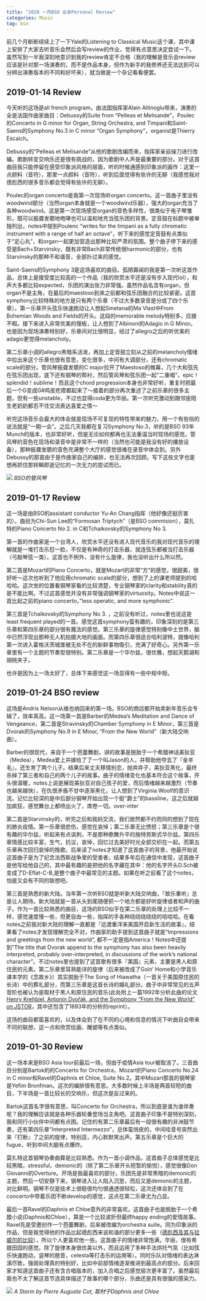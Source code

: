 ```yaml
---
title: "2020 一月BSO 业余Personal Review"
categories: Music
tag: bso
---
```


前几个月断断续续上了一下Yale的Listening to Classical Music这个课，其中课上安排了大家去听音乐会然后会写review的作业，觉得有点意思决定尝试一下。虽然写到一半我深刻地意识到我的review肯定不合格（我的理解是音乐会review应该是针对那一场演奏的，而不是作品本身，但作为新手的我修养还无法达到可以分辨出演奏版本的不同和好坏来），就当做是一个杂记看看便罢。

## 2019-01-14 Review
今天听的这场是all french program，由法国指挥家Alain Altinoglu带来，演奏的全是法国作曲家曲目：Debussy的Suite from “Pelleas et Melisande”，Poulec的Concerto in G minor for Organ, String Orchestra, and Timpani和Saint-Saens的Symphony No.3 in C minor “Organ Symphony”，organist是Thierry Escaich。

Debussy的”Pelleas et Melisande”从他的歌剧改编而来，指挥家亲自操刀进行改编。歌剧转变交响乐还是很有挑战的，因为歌剧中人声是最重要的部分。对于这首曲目我只能停留在感受印象派风格的层面，听的时候通感到印象派的画作：这里一点颜料（音符），那里一点颜料（音符），听到后面觉得有些许的无聊（我感觉我对德彪西的很多音乐都会觉得有些许的无聊）。

Poulec的organ concerto是我第一次现场听organ concerto。这一首曲子里没有woodwind部分（当然organ本身就是一个woodwind乐器），强大的organ充当了各种woodwind。这是第一次现场感受organ的音色多样性，很类似于电子琴雏形，既可以振聋发聩地咆哮也可以温和地充当弦乐团的背景。定音鼓在标题中被单独列出，notes中提到Poulenc “writes for the timpani as a fully chromatic instrument with a range of half an octave”，听下来的感觉定音鼓有点类似于“定心丸”，和organ一起更加营造出那种比较严肃的氛围。整个曲子停下来的感受是Bach+Starvinsky，既有非常Bach非常传统很harmonic的部分，也有Starvinsky的那种不和谐音，全部扑过来的感觉。

Saint-Saens的Symphony 3是这场喜欢的曲目。孤陋寡闻的我是第一次听这首作品，总体上是接受度比较高的一个作品（我的欣赏水平还是没有步入现代lol），和声大多都比较expected，乐团的演出张力非常强。虽然作品名含有organ，但organ不是主角，在最后的maestoso到来之前都和弦乐团融合的比较紧密。这首symphony比较特殊的地方是只有两个乐章（不过大多数录音是分成了四个乐章）。第一乐章开头弦乐快速跑动让人想起Smetana的Ma Vlast中From Bohemian Woods and Fields的开头。这段的memorable melody特别多，应接不暇。接下来进入非常优美的慢板，让人想到了Albinoni的Adagio in G Minor。也是因为现场演奏特别好，乐章间对比很明显，经过了allegro之后的听优美的adagio更觉得melancholy。

第二乐章小调的allegro黑暗系活泼，再加上定音鼓立刻从之前的melancholy情绪中拉出来这个乐章也很有意思，变化很多，中间有大调部分，还有chromatic scale的部分。管风琴振聋发聩的C major拉开了Maestoso的帷幕，几个大和弦先在弦乐团出现，底下还有钢琴的帮衬，然后管风琴和弦乐团一起“二重唱”，epic！splendid！sublime！而且这个chord progression本身也非常好听，重复时把最后一个G变成G#鸡皮疙瘩都起来了～接着的部分再次重述了之前乐章的很多主题，但有一些unstable，不过也显得coda更为华丽。第一次听完激动到跟邻座陌生老奶奶都忍不住交流表达喜爱之情～

听完这场音乐会最大的体会就是现场不可复现的特性带来的魅力，用一个有些俗的说法就是“一期一会”。之后几天我都在复习Symphony No.3，听的是BSO 93年Munch的版本，也非常好听，但是无论如何都再也无法重温当时现场的感觉。管风琴的音色在现场和录音中是非常不一样的（当然也可能是我没有好的播放设备），那种振聋发聩的音色充满整个大厅的感觉很难在录音中体会到。另外Debussy的那首由于是作曲家自己的编排，也无法再次回顾。写下这些文字也是想再抓住那转瞬即逝记忆的一次无力的尝试而已。

![](img/2020-jan-bso/IMG_8019.jpg)
<em class="text-muted">BSO的管风琴</em>

## 2019-01-17 Review
这一场是由BSO的assistant conductor Yu-An Chang指挥（他好像还挺厉害的）。曲目为Chi-Sun Lee的“Formosan Triptych”（是BSO commision），莫扎特的Piano Concerto No 2. in C和Tchaikovsky的Symphony No 3.

第一首的作曲家是一个台湾人，欣赏水平还没有进入现代音乐的我对现代音乐的理解就是一堆打击乐怼一脸，不仅是有神奇的打击乐器，就连弦乐都被当打击乐器（弓敲琴弦一类）。这首也不例外，没有什么旋律，我也没听出什么所以然。

第二首是Mozart的Piano Concerto，就是Mozart的非常“方”的感觉，很甜美，很好听～这次也听到了他应用chromatic scale的部分，想到了上的课老师提到的哈哈哈。这次坐的位置看钢琴家看的比较清楚，专业钢琴家的clarity和stability真的是不能比啊。不过这首感觉并没有非常强调钢琴家的virtuosity。Notes中说这一首比起之前的piano concerto，”less operatic, and more symphonic”.

第三首是Tchaikovsky的Symphony No 3. ，之前没有听过，notes里也说这是least frequent played的一首。感觉这首symphony蛮有趣的，印象深刻的是第三乐章和第四乐章的部分很有魔法的感觉。第三乐章的旋律感觉特别像中土世界，脑中已然浮现出那种无人机拍摄大地的画面。而第四乐章很适合哈利波特，就像哈利第一次进入霍格沃茨城堡被无处不在的新鲜事物吸引，充满了好奇心。另外第一乐章里有一个主题的节奏型很特别。第二乐章是一个华尔兹，很优雅，想起天鹅湖和胡桃夹子。

也许是因为上一场太好了，总体下来感觉这一场显得有一些中规中矩。

## 2019-01-24 BSO review
这场是Andris Nelson从维也纳回来的第一场。BSO的商店都开始卖新年音乐会专辑了，效率真高。这一场第一首是Barber的Medea’s Meditation and Dance of Vengeance，第二首是Stravinsky的Chamber Symphony in E Minor，第三首是Dvorak的Symphony No.9 in E Minor, “From the New World”（新大陆交响曲）。

Barber的很现代，来自于一个芭蕾舞剧，讲的故事是脱胎于一个希腊神话美狄亚（Medea），Medea爱上并嫁给了了一个叫Jason的人，并帮助他夺去了『金羊毛』，还生育了两个儿子。结果后来丈夫移情别恋，抛弃弃子，美狄亚黑化，最终杀掉了第三者和自己的两个儿子的故事。曲子的情绪变化也基本符合这个故事，开头很温暖，notes上说是展现美狄亚对自己孩子的爱，而后情绪越来越激烈（节奏也越来越快），在仇恨矛盾不甘中逐渐黑化，让人想到了Virginia Woolf的意识流。记忆比较深的是中后部分钢琴开始出现一个挺“爵士”的bassline，这之后就越加疯狂，感觉舞台上都喷出火了，席卷一切。over-inter

第二首是Starvinsky的，听完之后和我妈交流，我们居然都不约而同的想到了现在的肺炎疫情。第一乐章很悲伤，感觉在哀悼；第二乐章无比愤怒；第三乐章是个很有趣的华尔兹，听起来有点讽刺，不是那种歌舞升平的施特劳斯式华尔兹。第四乐章情感比较丰富，生气，抗议，哀悼，回忆过去美好时光全部交织在一起。而第五乐章再次回归哀悼的挽歌。后来读了notes才知道了这首曲子的背景，他最开始说这首曲子是为了纪念法西斯战争里的受害者，结果多年后在通信中发现，这首曲子是他写给他自己的，其中最有趣的是把他的名字藏在其中：他的名字开头D.Sch被变成了D-Eflat-C-B,是整个曲子中最常见的主题。如果在听之前看了这个notes，怕是又会有不同的联想吧。

第三首是熟悉的新大陆。当年第一次听BSO就是听新大陆交响曲，『故乐重听』总是让人期待。新大陆就是一首从头到尾随便抓一个地方都是好听旋律或者和声的曲子。作为一首比较熟悉的曲目，这场的BSO似乎在第二乐章的处理上比较不一样，感觉速度慢一些，但更自由一些，指挥的手各种绕绕绕绕绕的哈哈哈。在看notes之前我对新大陆的理解一直都是『远渡重洋来美国开启新生活的故事』，结果看了notes才发现理解完全不对，作曲家的助手提到这首曲子就是”Impressions and greetings from the new world”, 都不一定是指America！Notes中还提到”The title that Dvorak append to the symphony has also been heavily interpreted, probably over-interpreted, in discussions of the work’s national character”。不过notes里也提到了这首歌有很多『美国』元素，主要是黑人和原住民的元素。第二乐章里耳熟能详的旋律（后来被改成了Goin’ Home和小学音乐课本学的《念故乡》）其实脱胎于The Song of Hiawatha（一首关于美国原住民的长诗）中的葬礼部分，而第三乐章是这首长诗的婚礼部分。曲子中非常常见的五声音阶也被认为是取材于黑人和原住民的音乐(此处附上一篇1992年分析此曲的论文[Henry Krehbiel, Antonín Dvořák, and the Symphony “From the New World” on JSTOR](https://www.jstor.org/stable/897884?seq=1)，其中还包含了1893年的分析的reprint）。

这场的曲目都蛮喜欢的，以及体会到了在不同的心境和信息的情况下听曲目会带来不同的联想，这一点和欣赏绘画、雕塑等有点类似。

## 2019-01-30 Review
这一场本来是BSO Asia tour前最后一场，但由于疫情Asia tour被取消了。三首曲目分别是Bartok的的Concerto for Orchestra，Mozart的Piano Concerto No.24 in C minor和Ravel的Daphnis et Chloe, Suite No.2。其中Mozart那首的钢琴家是Yefim Bronfman。这次的编排很有意思。大多数时候上半场是两首较短的曲目，下半场是一首比较长的交响乐，但这次是反过来的。

Bartok这首名字很有意思，叫Concerto for Orchestra，所以到底是谁为谁伴奏呢？我的理解应该就是各种乐器轮番登场当主角吧。这首曲子印象不是特别深刻，我和同行小伙伴中间都有点困。记住的有第二乐章最后有一段很有趣的非洲鼓节奏，还有第四乐章”Interpreted Intermezzo”，总体蛮俏皮的，中间哇音号突然出来『打断』了之前的旋律，特别逗，内心默默笑出声。第五乐章是个巨大的fugue，听到中间大脑有点爆炸。

莫扎特这首钢琴协奏曲算是比较熟悉。作为一首小调作品，这首曲子总体感觉是比较黑暗，stressful，demonic的（除了第二乐章开头短暂的愉悦），感觉很像Don Giovanni的Overture。开场是我最喜欢的部分，乐团先是非常黑暗的demonic的主题，然后一切安静下来，钢琴进入让人陷入沉思，而后又是demonic的主题，对比鲜明。钢琴不仅是技术上很稳很均匀很通透很轻松，这次还体会到了在concerto中带着乐团不断develop的感觉，这点在第二乐章尤为凸显。

最后一首Ravel的Daphnis et Chloe意外的非常喜欢。这首曲子也是脱胎于一个希腊小说(Daphnis和Chloe），算是一个比较波折但最终happy ending的爱情故事。Ravel先是受邀创作一个芭蕾舞剧，后来被改编为orchestra suite。同为印象派的作品，但是我觉得他的作品比起德彪西来说和谐的部分更多一些（[德彪西及其与拉威尔的比较](https://www.douban.com/group/topic/2238722/)），所以个人更喜欢他一些。这首曲子的情绪非常饱满，华丽，很有希腊田园的感觉。除了旋律本身很优美以外，而且运用了多种手法烘托气氛（比如弦乐快速跑动，竖琴的琶音，celesta等打击乐的运用等）。同时乐队对情绪的表达淋漓尽致，强弱处理真的特别好，比如中前部情绪逐渐推进到最高点的部分。后来回家才知道这首曲子还有含合唱版本的，加入合唱之后感觉层次更丰富了。虽然最后我也不太了解这首节选具体描述了故事的哪个部分，乐曲还是具有很强的感染力。

![](img/2020-jan-bso/0.jpg)
<em class="text-muted">A Storm by Pierre Auguste Cot, 取材于Daphnis and Chloe</em>

